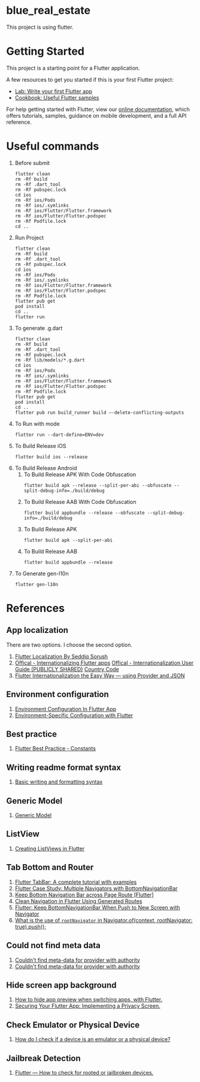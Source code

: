 # blue_real_estate

This project is using flutter.

# Getting Started

This project is a starting point for a Flutter application.

A few resources to get you started if this is your first Flutter project:

- [Lab: Write your first Flutter app](https://flutter.dev/docs/get-started/codelab)
- [Cookbook: Useful Flutter samples](https://flutter.dev/docs/cookbook)

For help getting started with Flutter, view our
[online documentation](https://flutter.dev/docs), which offers tutorials,
samples, guidance on mobile development, and a full API reference.

# Useful commands
1. Before submit
    ```
    flutter clean 
    rm -Rf build
    rm -Rf .dart_tool
    rm -Rf pubspec.lock
    cd ios 
    rm -Rf ios/Pods 
    rm -Rf ios/.symlinks 
    rm -Rf ios/Flutter/Flutter.framework 
    rm -Rf ios/Flutter/Flutter.podspec 
    rm -Rf Podfile.lock
    cd ..
    ```
2. Run Project
    ```
    flutter clean 
    rm -Rf build
    rm -Rf .dart_tool
    rm -Rf pubspec.lock
    cd ios
    rm -Rf ios/Pods 
    rm -Rf ios/.symlinks 
    rm -Rf ios/Flutter/Flutter.framework 
    rm -Rf ios/Flutter/Flutter.podspec 
    rm -Rf Podfile.lock
    flutter pub get
    pod install
    cd ..
    flutter run
    ```
3. To generate .g.dart
    ```
    flutter clean 
    rm -Rf build
    rm -Rf .dart_tool
    rm -Rf pubspec.lock
    rm -Rf lib/models/*.g.dart
    cd ios
    rm -Rf ios/Pods 
    rm -Rf ios/.symlinks 
    rm -Rf ios/Flutter/Flutter.framework 
    rm -Rf ios/Flutter/Flutter.podspec 
    rm -Rf Podfile.lock
    flutter pub get
    pod install
    cd ..
    flutter pub run build_runner build —-delete-conflicting-outputs
    ```
4. To Run with mode
    ```
    flutter run --dart-define=ENV=dev
    ```
5. To Build Release iOS
    ```
    flutter build ios --release
    ```
6. To Build Release Android
    1. To Build Release APK With Code Obfuscation
        ```
        flutter build apk --release --split-per-abi --obfuscate --split-debug-info=./build/debug
        ```
    2. To Build Release AAB With Code Obfuscation
        ```
        flutter build appbundle --release --obfuscate --split-debug-info=./build/debug
        ```
    3. To Build Release APK
        ```
        flutter build apk --split-per-abi
        ```
    4. To Build Release AAB
        ```
        flutter build appbundle --release
        ```
8. To Generate gen-l10n
    ```
    flutter gen-l10n
    ```
# References

## App localization
There are two options. I choose the second option.
1.  [Flutter Localization By Seddiq Sorush](https://medium.com/@podcoder/flutter-localization-a39402757a42)
2.  [Offical - Internationalizing Flutter apps](https://docs.flutter.dev/development/accessibility-and-localization/internationalization)
    [Offical - Internationalization User Guide (PUBLICLY SHARED)](https://docs.google.com/document/d/10e0saTfAv32OZLRmONy866vnaw0I2jwL8zukykpgWBc/edit)
    [Country Code](https://docs.oracle.com/cd/E13214_01/wli/docs92/xref/xqisocodes.html)
3.  [Flutter Internationalization the Easy Way — using Provider and JSON](https://medium.com/flutter-community/flutter-internationalization-the-easy-way-using-provider-and-json-c47caa4212b2)

## Environment configuration
1. [Environment Configuration In Flutter App](https://stacksecrets.com/flutter/environment-configuration-in-flutter-app#:~:text=In%20order%20to%20load%20proper,which%20can%20set%20configuration%20dynamically.&text=Since%20the%20Environment%20class%20has,through%20out%20the%20application%20lifecycle.)
2. [Environment-Specific Configuration with Flutter](https://flutterigniter.com/env-specific-configuration/)

## Best practice
1. [Flutter Best Practice - Constants](https://aschilken.medium.com/flutter-best-practices-colors-and-textstyles-6e14b06fc3a1)

## Writing readme format syntax
1. [Basic writing and formatting syntax](https://docs.github.com/en/get-started/writing-on-github/getting-started-with-writing-and-formatting-on-github/basic-writing-and-formatting-syntax)

## Generic Model
1. [Generic Model](https://wamae.medium.com/generics-and-json-serialization-in-flutter-a8d335840d7b)

## ListView
1. [Creating ListViews in Flutter](https://blog.logrocket.com/creating-listviews-in-flutter/)

## Tab Bottom and Router
1. [Flutter TabBar: A complete tutorial with examples](https://blog.logrocket.com/flutter-tabbar-a-complete-tutorial-with-examples/#:~:text=To%20implement%20TabBar%20in%20your,for%20most%20simple%20use%20cases.&text=Place%20the%20TabBar%20widget%20as,the%20body%20of%20the%20AppBar%20.)
2. [Flutter Case Study: Multiple Navigators with BottomNavigationBar](https://medium.com/coding-with-flutter/flutter-case-study-multiple-navigators-with-bottomnavigationbar-90eb6caa6dbf)
3. [Keep Bottom Navigation Bar across Page Route [Flutter]](https://www.youtube.com/watch?v=qj7jcuU2Z10)
4. [Clean Navigation in Flutter Using Generated Routes](https://medium.com/flutter-community/clean-navigation-in-flutter-using-generated-routes-891bd6e000df)
5. [Flutter: Keep BottomNavigationBar When Push to New Screen with Navigator](https://stackoverflow.com/questions/49628510/flutter-keep-bottomnavigationbar-when-push-to-new-screen-with-navigator)
6. [What is the use of `rootNavigator` in Navigator.of(context, rootNavigator: true).push();](https://stackoverflow.com/questions/60349741/what-is-the-use-of-rootnavigator-in-navigator-ofcontext-rootnavigator-true)

## Could not find meta data
1. [Couldn't find meta-data for provider with authority](https://stackoverflow.com/questions/56598480/couldnt-find-meta-data-for-provider-with-authority)
2. [Couldn't find meta-data for provider with authority](https://exchangetuts.com/couldnt-find-meta-data-for-provider-with-authority-1639577767476314)


## Hide screen app background
1. [How to hide app preview when switching apps, with Flutter.](https://medium.com/@carlo.log/how-to-hide-app-preview-when-switching-apps-with-flutter-6afcefe83ee5)
2. [Securing Your Flutter App: Implementing a Privacy Screen.](https://articles.wesionary.team/securing-your-flutter-app-implementing-a-privacy-screen-61383ce09f0a)

## Check Emulator or Physical Device
1. [How do I check if a device is an emulator or a physical device?](https://stackoverflow.com/questions/61476797/how-do-i-check-if-a-device-is-an-emulator-or-a-physical-device)

## Jailbreak Detection
1. [Flutter — How to check for rooted or jailbroken devices.](https://medium.com/@carlo.log/flutter-how-to-check-for-rooted-or-jailbroken-devices-b80769deba3a)
